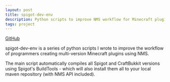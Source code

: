 ```yaml
---
layout: post
title: spigot-dev-env
description: Python scripts to improve NMS workflow for Minecraft plugin developers
tags: project
---
```


[GitHub](https://github.com/Ben-D-Anderson/spigot-dev-env)

spigot-dev-env is a series of python scripts I wrote to improve the workflow of programmers creating multi-version Minecraft plugins using NMS.

The main script automatically compiles all Spigot and CraftBukkit versions using Spigot's BuildTools - which will also install them all to your local maven repository (with NMS API included).